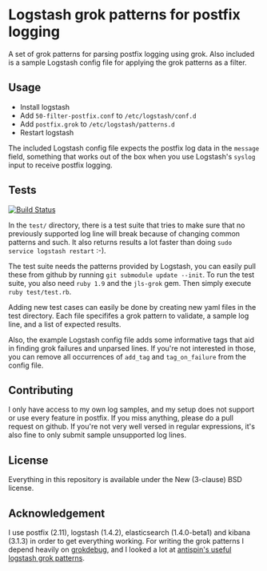 Logstash grok patterns for postfix logging
==========================================

A set of grok patterns for parsing postfix logging using grok. Also included is a sample Logstash config file for applying the grok patterns as a filter.

Usage
-----

- Install logstash
- Add `50-filter-postfix.conf` to `/etc/logstash/conf.d`
- Add `postfix.grok` to `/etc/logstash/patterns.d`
- Restart logstash

The included Logstash config file expects the postfix log data in the `message` field, something that works out of the box when you use Logstash's `syslog` input to receive postfix logging.

Tests
-----

[![Build Status](https://travis-ci.org/whyscream/postfix-grok-patterns.svg?branch=master)](https://travis-ci.org/whyscream/postfix-grok-patterns)

In the `test/` directory, there is a test suite that tries to make sure that no previously supported log line will break because of changing common patterns and such. It also returns results a lot faster than doing `sudo service logstash restart` :-).

The test suite needs the patterns provided by Logstash, you can easily pull these from github by running `git submodule update --init`. To run the test suite, you also need `ruby 1.9` and the `jls-grok` gem. Then simply execute `ruby test/test.rb`.

Adding new test cases can easily be done by creating new yaml files in the test directory. Each file specififes a grok pattern to validate, a sample log line, and a list of expected results.

Also, the example Logstash config file adds some informative tags that aid in finding grok failures and unparsed lines. If you're not interested in those, you can remove all occurrences of `add_tag` and `tag_on_failure` from the config file.

Contributing
------------

I only have access to my own log samples, and my setup does not support or use every feature in postfix. If you miss anything, please do a pull request on github. If you're not very well versed in regular expressions, it's also fine to only submit sample unsupported log lines.

License
-------

Everything in this repository is available under the New (3-clause) BSD license.

Acknowledgement
---------------
I use postfix (2.11), logstash (1.4.2), elasticsearch (1.4.0-beta1) and kibana (3.1.3) in order to get everything working.
For writing the grok patterns I depend heavily on [grokdebug](https://grokdebug.herokuapp.com/), and I looked a lot at [antispin's useful logstash grok patterns](http://antisp.in/2014/04/useful-logstash-grok-patterns/).
